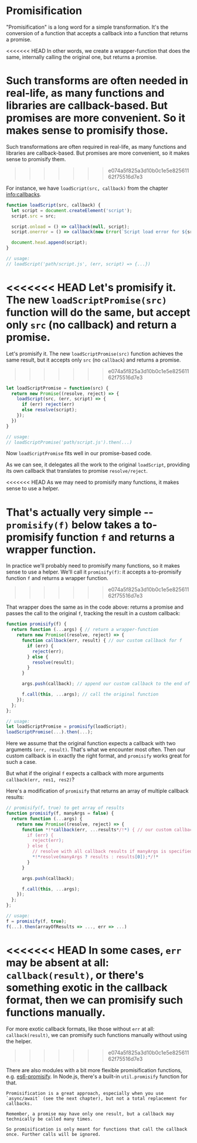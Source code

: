 # Promisification

"Promisification" is a long word for a simple transformation. It's the conversion of a function that accepts a callback into a function that returns a promise.

<<<<<<< HEAD
In other words, we create a wrapper-function that does the same, internally calling the original one, but returns a promise.

Such transforms are often needed in real-life, as many functions and libraries are callback-based. But promises are more convenient. So it makes sense to promisify those.
=======
Such transformations are often required in real-life, as many functions and libraries are callback-based. But promises are more convenient, so it makes sense to promisify them.
>>>>>>> e074a5f825a3d10b0c1e5e82561162f75516d7e3

For instance, we have `loadScript(src, callback)` from the chapter <info:callbacks>.

```js run
function loadScript(src, callback) {
  let script = document.createElement('script');
  script.src = src;

  script.onload = () => callback(null, script);
  script.onerror = () => callback(new Error(`Script load error for ${src}`));

  document.head.append(script);
}

// usage:
// loadScript('path/script.js', (err, script) => {...})
```

<<<<<<< HEAD
Let's promisify it. The new `loadScriptPromise(src)` function will do the same, but accept only `src` (no callback) and return a promise.
=======
Let's promisify it. The new `loadScriptPromise(src)` function achieves the same result, but it accepts only `src` (no `callback`) and returns a promise.
>>>>>>> e074a5f825a3d10b0c1e5e82561162f75516d7e3

```js
let loadScriptPromise = function(src) {
  return new Promise((resolve, reject) => {
    loadScript(src, (err, script) => {
      if (err) reject(err)
      else resolve(script);
    });
  })
}

// usage:
// loadScriptPromise('path/script.js').then(...)
```

Now `loadScriptPromise` fits well in our promise-based code.

As we can see, it delegates all the work to the original `loadScript`, providing its own callback that translates to promise `resolve/reject`.

<<<<<<< HEAD
As we may need to promisify many functions, it makes sense to use a helper.

That's actually very simple -- `promisify(f)` below takes a to-promisify function `f` and returns a wrapper function.
=======
In practice we'll probably need to promisify many functions, so it makes sense to use a helper. We'll call it `promisify(f)`: it accepts a to-promisify function `f` and returns a wrapper function.
>>>>>>> e074a5f825a3d10b0c1e5e82561162f75516d7e3

That wrapper does the same as in the code above: returns a promise and passes the call to the original `f`, tracking the result in a custom callback:

```js
function promisify(f) {
  return function (...args) { // return a wrapper-function
    return new Promise((resolve, reject) => {
      function callback(err, result) { // our custom callback for f
        if (err) {
          reject(err);
        } else {
          resolve(result);
        }
      }

      args.push(callback); // append our custom callback to the end of arguments

      f.call(this, ...args); // call the original function
    });
  };
};

// usage:
let loadScriptPromise = promisify(loadScript);
loadScriptPromise(...).then(...);
```

Here we assume that the original function expects a callback with two arguments `(err, result)`. That's what we encounter most often. Then our custom callback is in exactly the right format, and `promisify` works great for such a case.

But what if the original `f` expects a callback with more arguments `callback(err, res1, res2)`?

Here's a modification of `promisify` that returns an array of multiple callback results:

```js
// promisify(f, true) to get array of results
function promisify(f, manyArgs = false) {
  return function (...args) {
    return new Promise((resolve, reject) => {
      function *!*callback(err, ...results*/!*) { // our custom callback for f
        if (err) {
          reject(err);
        } else {
          // resolve with all callback results if manyArgs is specified
          *!*resolve(manyArgs ? results : results[0]);*/!*
        }
      }

      args.push(callback);

      f.call(this, ...args);
    });
  };
};

// usage:
f = promisify(f, true);
f(...).then(arrayOfResults => ..., err => ...)
```

<<<<<<< HEAD
In some cases, `err` may be absent at all: `callback(result)`, or there's something exotic in the callback format, then we can promisify such functions manually.
=======
For more exotic callback formats, like those without `err` at all: `callback(result)`, we can promisify such functions manually without using the helper.
>>>>>>> e074a5f825a3d10b0c1e5e82561162f75516d7e3

There are also modules with a bit more flexible promisification functions, e.g. [es6-promisify](https://github.com/digitaldesignlabs/es6-promisify). In Node.js, there's a built-in `util.promisify` function for that.

```smart
Promisification is a great approach, especially when you use `async/await` (see the next chapter), but not a total replacement for callbacks.

Remember, a promise may have only one result, but a callback may technically be called many times.

So promisification is only meant for functions that call the callback once. Further calls will be ignored.
```
